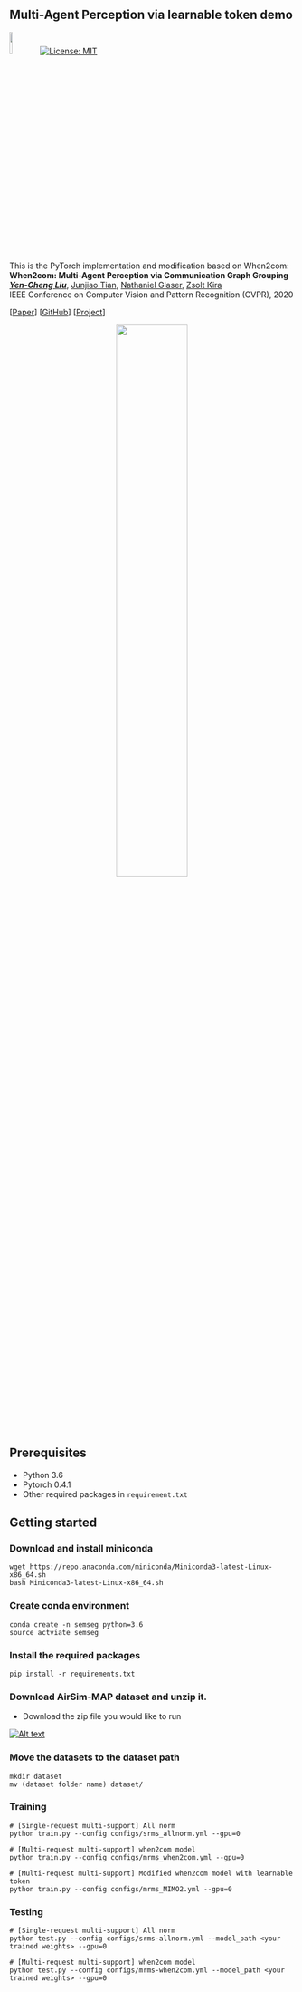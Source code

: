 ## Multi-Agent Perception via learnable token demo
<img src="teaser/pytorch-logo-dark.png" width="10%"> [![License: MIT](https://img.shields.io/badge/License-MIT-yellow.svg)](https://opensource.org/licenses/MIT) 

This is the PyTorch implementation and modification based on When2com: <br>
**When2com: Multi-Agent Perception via Communication Graph Grouping**<br>
[__***Yen-Cheng Liu***__](https://ycliu93.github.io/), [Junjiao Tian](https://www.linkedin.com/in/junjiao-tian-42b9758a/), [Nathaniel Glaser](https://sites.google.com/view/nathanglaser/), [Zsolt Kira](https://www.cc.gatech.edu/~zk15/)<br>
IEEE Conference on Computer Vision and Pattern Recognition (CVPR), 2020 <br>


[[Paper](http://openaccess.thecvf.com/content_CVPR_2020/papers/Liu_When2com_Multi-Agent_Perception_via_Communication_Graph_Grouping_CVPR_2020_paper.pdf)] [[GitHub](https://github.gatech.edu/RIPL/multi-agent-perception)] [[Project](https://ycliu93.github.io/projects/multi-agent-perception.html)]

<p align="center">
<img src="teaser/1359-teaser.gif" width="50%">
</p>

## Prerequisites
- Python 3.6
- Pytorch 0.4.1
- Other required packages in `requirement.txt`


## Getting started
### Download and install miniconda 
```
wget https://repo.anaconda.com/miniconda/Miniconda3-latest-Linux-x86_64.sh
bash Miniconda3-latest-Linux-x86_64.sh
```

### Create conda environment
```
conda create -n semseg python=3.6
source actviate semseg
```

### Install the required packages
```
pip install -r requirements.txt
```

### Download AirSim-MAP dataset and unzip it. 
- Download the zip file you would like to run

[![Alt text](https://ycliu93.github.io/projects/cvpr20_assets/airsim_map.png)](https://gtvault-my.sharepoint.com/:f:/g/personal/yliu3133_gatech_edu/Ett0G1_5YYdBpgojk0uWESgBi95dO79LkbYaKRhlBIkVJQ?e=vdjklb/)


### Move the datasets to the dataset path
```
mkdir dataset
mv (dataset folder name) dataset/
```

### Training 
```
# [Single-request multi-support] All norm  
python train.py --config configs/srms_allnorm.yml --gpu=0

# [Multi-request multi-support] when2com model  
python train.py --config configs/mrms_when2com.yml --gpu=0

# [Multi-request multi-support] Modified when2com model with learnable token
python train.py --config configs/mrms_MIMO2.yml --gpu=0

```

### Testing 
```
# [Single-request multi-support] All norm  
python test.py --config configs/srms-allnorm.yml --model_path <your trained weights> --gpu=0

# [Multi-request multi-support] when2com model  
python test.py --config configs/mrms-when2com.yml --model_path <your trained weights> --gpu=0
```
